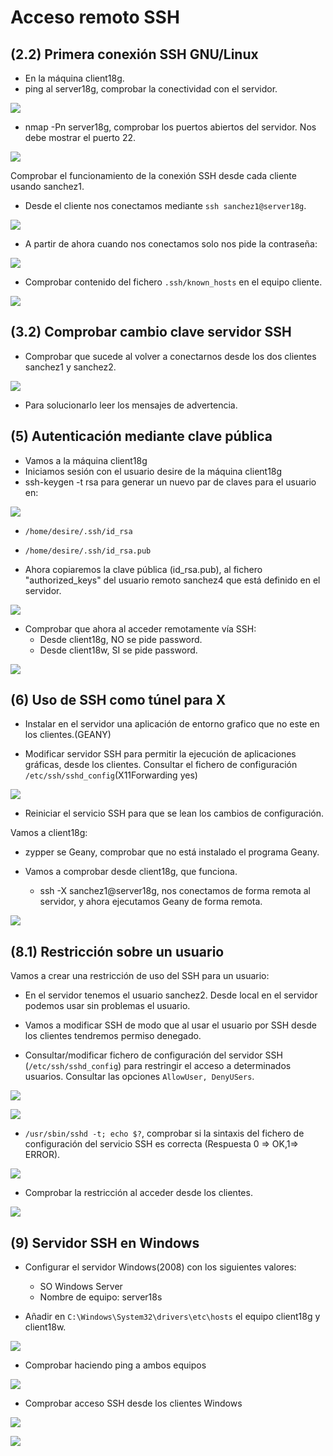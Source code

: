 # Acceso remoto SSH

## (2.2) Primera conexión SSH GNU/Linux

- En la máquina client18g.
- ping al server18g, comprobar la conectividad con el servidor.

![](images/cliente/6.png)

- nmap -Pn server18g, comprobar los puertos abiertos del servidor. Nos debe mostrar el puerto 22.

![](images/cliente/7.png)

Comprobar el funcionamiento de la conexión SSH desde cada cliente usando sanchez1.
- Desde el cliente nos conectamos mediante `ssh sanchez1@server18g`.

![](images/cliente/8.png)

- A partir de ahora cuando nos conectamos solo nos pide la contraseña:

![](images/cliente/10.png)

- Comprobar contenido del fichero `.ssh/known_hosts` en el equipo cliente.

![](images/cliente/9.png)

## (3.2) Comprobar cambio clave servidor SSH

- Comprobar que sucede al volver a conectarnos desde los dos clientes sanchez1 y sanchez2.

![](images/cliente/11.png)

- Para solucionarlo leer los mensajes de advertencia.

## (5) Autenticación mediante clave pública

- Vamos a la máquina client18g
- Iniciamos sesión con el usuario desire de la máquina client18g
- ssh-keygen -t rsa para generar un nuevo par de claves para el usuario en:

![](images/cliente/13.png)

  - `/home/desire/.ssh/id_rsa`
  - `/home/desire/.ssh/id_rsa.pub`

- Ahora copiaremos la clave pública (id_rsa.pub), al fichero "authorized_keys" del usuario remoto sanchez4 que está definido en el servidor.

![](images/cliente/14.png)

- Comprobar que ahora al acceder remotamente vía SSH:
  - Desde client18g, NO se pide password.  
  - Desde client18w, SI se pide password.

![](images/cliente/19.png)

## (6) Uso de SSH como túnel para X

- Instalar en el servidor una aplicación de entorno grafico que no este en los clientes.(GEANY)

- Modificar servidor SSH para permitir la ejecución de aplicaciones gráficas, desde los clientes. Consultar el fichero de configuración `/etc/ssh/sshd_config`(X11Forwarding yes)

![](images/server/11.png)

- Reiniciar el servicio SSH para que se lean los cambios de configuración.


Vamos a client18g:

- zypper se Geany, comprobar que no está instalado el programa Geany.

- Vamos a comprobar desde client18g, que funciona.

  - ssh -X sanchez1@server18g, nos conectamos de forma remota al servidor, y ahora ejecutamos Geany de forma remota.

![](images/cliente/16.png)


## (8.1) Restricción sobre un usuario

Vamos a crear una restricción de uso del SSH para un usuario:

- En el servidor tenemos el usuario sanchez2. Desde local en el servidor podemos usar sin problemas el usuario.
- Vamos a modificar SSH de modo que al usar el usuario por SSH desde los clientes tendremos permiso denegado.

- Consultar/modificar fichero de configuración del servidor SSH (`/etc/ssh/sshd_config`) para restringir el acceso a determinados usuarios. Consultar las opciones `AllowUser, DenyUSers`.

![](images/server/16.png)

![](images/server/16-2.png)

- `/usr/sbin/sshd -t; echo $?`, comprobar si la sintaxis del fichero de configuración del servicio SSH es correcta (Respuesta 0 => OK,1=> ERROR).

![](images/server/18.png)

- Comprobar la restricción al acceder desde los clientes.

![](images/cliente/17.png)


## (9) Servidor SSH en Windows

- Configurar el servidor Windows(2008) con los siguientes valores:

  - SO Windows Server
  - Nombre de equipo: server18s
- Añadir en `C:\Windows\System32\drivers\etc\hosts` el equipo client18g y client18w.

![](images/cliente/25.PNG)

- Comprobar haciendo ping a ambos equipos

![](images/cliente/21.PNG)

- Comprobar acceso SSH desde los clientes Windows

![](images/cliente/20.PNG)

![](images/cliente/24.PNG)
